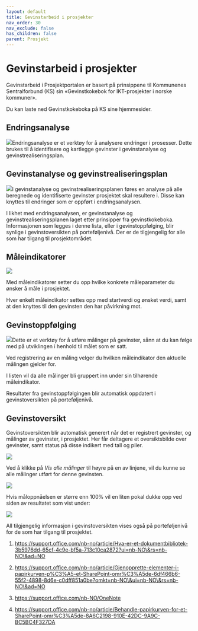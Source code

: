 ```yaml
---
layout: default
title: Gevinstarbeid i prosjekter
nav_order: 30
nav_exclude: false
has_children: false
parent: Prosjekt
---
```


# Gevinstarbeid i prosjekter

Gevinstarbeid i Prosjektportalen er basert på prinsippene til Kommunenes
Sentralforbund (KS) sin «Gevinstkokebok for IKT-prosjekter i norske
kommuner».

Du kan laste ned Gevinstkokeboka på KS sine hjemmesider.

## Endringsanalyse

![](./media/image81.png)Endringsanalyse er et verktøy for å analysere
endringer i prosesser. Dette brukes til å identifisere og kartlegge
gevinster i gevinstanalyse og gevinstrealiseringsplan.

## Gevinstanalyse og gevinstrealiseringsplan

![](./media/image82.png)I gevinstanalyse og gevinstrealiseringsplanen
føres en analyse på alle beregnede og identifiserte gevinster
prosjektet skal resultere i. Disse kan knyttes til endringer som er
oppført i endringsanalysen.

I likhet med endringsanalysen, er gevinstanalyse og
gevinstrealiseringsplanen laget etter prinsipper fra gevinstkokeboka.
Informasjonen som legges i denne lista, eller i gevinstoppfølging, blir
synlige i gevinstoversikten på porteføljenivå. Der er de tilgjengelig
for alle som har tilgang til prosjektområdet.

## Måleindikatorer

![](./media/image83.png)

Med måleindikatorer setter du opp hvilke konkrete måleparameter du
ønsker å måle i prosjektet.

Hver enkelt måleindikator settes opp med startverdi og ønsket verdi,
samt at den knyttes til den gevinsten den har påvirkning mot.

## Gevinstoppfølging

![](./media/image84.png)Dette er et verktøy for å utføre målinger på
gevinster, sånn at du kan følge med på utviklingen i henhold til målet
som er satt.

Ved registrering av en måling velger du hvilken måleindikator den
aktuelle målingen gjelder for.

I listen vil da alle målinger bli gruppert inn under sin tilhørende
måleindikator.

Resultater fra gevinstoppfølgingen blir automatisk oppdatert i
gevinstoversikten på porteføljenivå.

## Gevinstoversikt

Gevinstoversikten blir automatisk generert når det er registrert
gevinster, og målinger av gevinster, i prosjektet. Her får deltagere et
oversiktsbilde over gevinster, samt status på disse indikert med tall og
piler.

![](./media/image85.png)

Ved å klikke på *Vis alle målinger* til høyre på en av linjene, vil du
kunne se alle målinger utført for denne gevinsten.

![](./media/image86.png)

Hvis måloppnåelsen er større enn 100% vil en liten pokal dukke opp ved
siden av resultatet som vist under:

![](./media/image87.png)

All tilgjengelig informasjon i gevinstoversikten vises også på
porteføljenivå for de som har tilgang til prosjektet.

1.  https://support.office.com/nb-no/article/Hva-er-et-dokumentbibliotek-3b5976dd-65cf-4c9e-bf5a-713c10ca2872?ui=nb-NO\&rs=nb-NO\&ad=NO

2.  https://support.office.com/nb-no/article/Gjenopprette-elementer-i-papirkurven-p%C3%A5-et-SharePoint-omr%C3%A5de-6df466b6-55f2-4898-8d6e-c0dff851a0be?omkt=nb-NO\&ui=nb-NO\&rs=nb-NO\&ad=NO

3.  https://support.office.com/nb-NO/OneNote

4.  https://support.office.com/nb-no/article/Behandle-papirkurven-for-et-SharePoint-omr%C3%A5de-8A6C2198-910E-42DC-9A9C-BC5BC4F327DA
